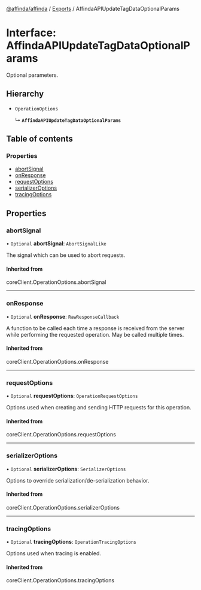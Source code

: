 [@affinda/affinda](../README.md) / [Exports](../modules.md) / AffindaAPIUpdateTagDataOptionalParams

# Interface: AffindaAPIUpdateTagDataOptionalParams

Optional parameters.

## Hierarchy

- `OperationOptions`

  ↳ **`AffindaAPIUpdateTagDataOptionalParams`**

## Table of contents

### Properties

- [abortSignal](AffindaAPIUpdateTagDataOptionalParams.md#abortsignal)
- [onResponse](AffindaAPIUpdateTagDataOptionalParams.md#onresponse)
- [requestOptions](AffindaAPIUpdateTagDataOptionalParams.md#requestoptions)
- [serializerOptions](AffindaAPIUpdateTagDataOptionalParams.md#serializeroptions)
- [tracingOptions](AffindaAPIUpdateTagDataOptionalParams.md#tracingoptions)

## Properties

### abortSignal

• `Optional` **abortSignal**: `AbortSignalLike`

The signal which can be used to abort requests.

#### Inherited from

coreClient.OperationOptions.abortSignal

___

### onResponse

• `Optional` **onResponse**: `RawResponseCallback`

A function to be called each time a response is received from the server
while performing the requested operation.
May be called multiple times.

#### Inherited from

coreClient.OperationOptions.onResponse

___

### requestOptions

• `Optional` **requestOptions**: `OperationRequestOptions`

Options used when creating and sending HTTP requests for this operation.

#### Inherited from

coreClient.OperationOptions.requestOptions

___

### serializerOptions

• `Optional` **serializerOptions**: `SerializerOptions`

Options to override serialization/de-serialization behavior.

#### Inherited from

coreClient.OperationOptions.serializerOptions

___

### tracingOptions

• `Optional` **tracingOptions**: `OperationTracingOptions`

Options used when tracing is enabled.

#### Inherited from

coreClient.OperationOptions.tracingOptions
